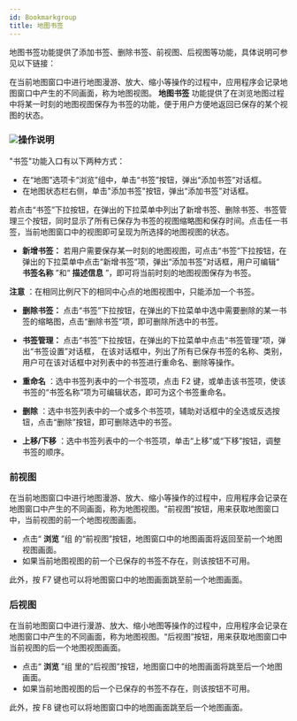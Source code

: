 ```yaml
---
id: Bookmarkgroup
title: 地图书签
---
```

地图书签功能提供了添加书签、删除书签、前视图、后视图等功能，具体说明可参见以下链接：

在当前地图窗口中进行地图漫游、放大、缩小等操作的过程中，应用程序会记录地图窗口中产生的不同画面，称为地图视图。 **地图书签**
功能提供了在浏览地图过程中将某一时刻的地图视图保存为书签的功能，便于用户方便地返回已保存的某个视图的状态。

### ![](../../img/read.gif)操作说明

"书签"功能入口有以下两种方式：

* 在“地图”选项卡“浏览”组中，单击“书签”按钮，弹出“添加书签”对话框。
* 在地图状态栏右侧，单击"添加书签"按钮，弹出“添加书签”对话框。

若点击“书签”下拉按钮，在弹出的下拉菜单中列出了新增书签、删除书签、书签管理三个按钮，同时显示了所有已保存为书签的视图缩略图和保存时间。点击任一书签，当前地图窗口中的视图即可呈现为所选择的地图视图的状态。

* **新增书签：** 若用户需要保存某一时刻的地图视图，可点击“书签”下拉按钮，在弹出的下拉菜单中点击“新增书签”项，弹出“添加书签”对话框，用户可编辑“ **书签名称** ”和“ **描述信息** ”，即可将当前时刻的地图视图保存为书签。 

**注意** ：在相同比例尺下的相同中心点的地图视图中，只能添加一个书签。

* **删除书签：** 点击“书签”下拉按钮，在弹出的下拉菜单中选中需要删除的某一书签的缩略图，点击“删除书签”项，即可删除所选中的书签。
* **书签管理：** 点击“书签”下拉按钮，在弹出的下拉菜单中点击“书签管理”项，弹出“书签设置”对话框，
在该对话框中，列出了所有已保存书签的名称、类别，用户可在该对话框中对列表中的书签进行重命名、删除等操作。

* **重命名** ：选中书签列表中的一个书签项，点击 F2 键，或单击该书签项，使该书签的“书签名称”项为可编辑状态，即可为这个书签重命名。
* **删除** ：选中书签列表中的一个或多个书签项，辅助对话框中的全选或反选按钮，点击“删除”按钮，即可删除选中的书签。
* **上移/下移** ：选中书签列表中的一个书签项，单击“上移”或“下移”按钮，调整书签的顺序。

### 前视图

在当前地图窗口中进行地图漫游、放大、缩小等操作的过程中，应用程序会记录在地图窗口中产生的不同画面，称为地图视图。“前视图”按钮，用来获取地图窗口中，当前视图的前一个地图视图画面。

* 点击“ **浏览** ”组 的“前视图”按钮，地图窗口中的地图画面将返回至前一个地图视图画面。
* 如果当前地图视图的前一个已保存的书签不存在，则该按钮不可用。

此外，按 F7 键也可以将地图窗口中的地图画面跳至前一个地图画面。

### 后视图

在当前地图窗口中进行漫游、放大、缩小地图等操作的过程中，应用程序会记录在地图窗口中产生的不同画面，称为地图视图。“后视图”按钮，用来获取地图窗口中当前视图的后一个地图视图画面。

* 点击“ **浏览** ”组 里的“后视图”按钮，地图窗口中的地图画面将跳至后一个地图画面。
* 如果当前地图视图的后一个已保存的书签不存在，则该按钮不可用。

此外，按 F8 键也可以将地图窗口中的地图画面跳至后一个地图画面。



